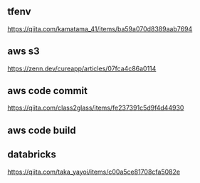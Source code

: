 ## tfenv
https://qiita.com/kamatama_41/items/ba59a070d8389aab7694

## aws s3
https://zenn.dev/cureapp/articles/07fca4c86a0114

## aws code commit
https://qiita.com/class2glass/items/fe237391c5d9f4d44930

## aws code build

## databricks
https://qiita.com/taka_yayoi/items/c00a5ce81708cfa5082e